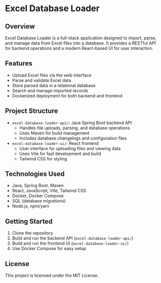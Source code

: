 # Excel Database Loader

## Overview

Excel Database Loader is a full-stack application designed to import, parse, and manage data from Excel files into a database. It provides a RESTful API for backend operations and a modern React-based UI for user interaction.

## Features

- Upload Excel files via the web interface
- Parse and validate Excel data
- Store parsed data in a relational database
- Search and manage imported records
- Dockerized deployment for both backend and frontend

## Project Structure

- `excel-database-loader-api/`: Java Spring Boot backend API
    - Handles file uploads, parsing, and database operations
    - Uses Maven for build management
    - Includes database changelogs and configuration files
- `excel-database-loader-ui/`: React frontend
    - User interface for uploading files and viewing data
    - Uses Vite for fast development and build
    - Tailwind CSS for styling

## Technologies Used

- Java, Spring Boot, Maven
- React, JavaScript, Vite, Tailwind CSS
- Docker, Docker Compose
- SQL (database migrations)
- Node.js, npm/yarn

## Getting Started

1. Clone the repository
2. Build and run the backend API (`excel-database-loader-api/`)
3. Build and run the frontend UI (`excel-database-loader-ui/`)
4. Use Docker Compose for easy setup

## License

This project is licensed under the MIT License.